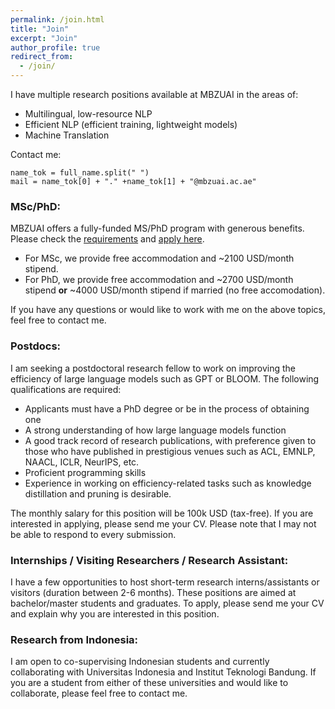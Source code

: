 ```yaml
---
permalink: /join.html
title: "Join"
excerpt: "Join"
author_profile: true
redirect_from: 
  - /join/
---
```



I have multiple research positions available at MBZUAI in the areas of:
 - Multilingual, low-resource NLP
 - Efficient NLP (efficient training, lightweight models)
 - Machine Translation

Contact me:
```
name_tok = full_name.split(" ")
mail = name_tok[0] + "." +name_tok[1] + "@mbzuai.ac.ae"
```


### MSc/PhD:

MBZUAI offers a fully-funded MS/PhD program with generous benefits. Please check the [requirements](https://mbzuai.ac.ae/study/admission-process/) and [apply here](https://apply.mbzuai.ac.ae/OnlineApplication). 

 - For MSc, we provide free accommodation and ~2100 USD/month stipend.
 - For PhD, we provide free accommodation and ~2700 USD/month stipend **or** ~4000 USD/month stipend if married (no free accomodation).

If you have any questions or would like to work with me on the above topics, feel free to contact me.

### Postdocs:

I am seeking a postdoctoral research fellow to work on improving the efficiency of large language models such as GPT or BLOOM. The following qualifications are required:

 - Applicants must have a PhD degree or be in the process of obtaining one
 - A strong understanding of how large language models function
 - A good track record of research publications, with preference given to those who have published in prestigious venues such as ACL, EMNLP, NAACL, ICLR, NeurIPS, etc.
 - Proficient programming skills
 - Experience in working on efficiency-related tasks such as knowledge distillation and pruning is desirable.

The monthly salary for this position will be 100k USD (tax-free).
If you are interested in applying, please send me your CV. Please note that I may not be able to respond to every submission.

### Internships / Visiting Researchers / Research Assistant:

I have a few opportunities to host short-term research interns/assistants or visitors (duration between 2-6 months). These positions are aimed at bachelor/master students and graduates. To apply, please send me your CV and explain why you are interested in this position. 


### Research from Indonesia:

I am open to co-supervising Indonesian students and currently collaborating with Universitas Indonesia and Institut Teknologi Bandung. If you are a student from either of these universities and would like to collaborate, please feel free to contact me.



